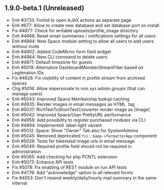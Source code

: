 1.9.0-beta.1 (Unreleased)
----------------------------

- Enh #3733: Forbid to open AJAX actions as separate page
- Enh #677: Allow to create new database and set database port on install
- Fix #4877: Check for writable uploads/profile_image directory
- Enh #4868: Reset email summaries / notifications settings for all users
- Enh #4884: New Space module setting to allow all users to add users without invite
- Enh #4902: Added CodeMirror form field widget
- Enh #4964: New CLI command to delete users 
- Enh #4871: Default timezone for guests
- Enh #5019: Alternative DashboardMemberStreamFilter based on Legitmation IDs
- Fix #4626: Fix visibility of content in profile stream from archived spaces
- Chg #5016: Allow impersonate to non sys admin groups (that can manage users)
- Enh #5043: Improved Space Membership lookup caching
- Enh #4935: Render images in email messages as HTML <img> tag
- Enh #5037: RichTextToShortTextConverter render image as [Image]
- Enh #5042: Improved Space/User PrettyURL performance
- Enh #4958: Add possibility to register purchased modules via CLI
- Enh #4894: Implemented .label-light variant
- Enh #5012: Space: Show "Owner" Tab also for SystemAdmins
- Enh #5045: Removed deprecated `Yii::$app->formatterApp` component
- Enh #5026: Tests for tokenized image urls in email message
- Enh #5049: Required profile field should not be required in administration
- Enh #5065: Add checking for php PCNTL extension
- Enh #5073: Enhance API tests
- Fix #5078: Fix enabling of REST module on run API tests
- Enh #4776: Add "acknowledge" option to all relevant forms
- Fix #4553: Don't resend weekly/daily/hourly mail summary in the same interval
